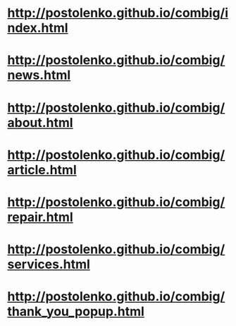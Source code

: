 # http://postolenko.github.io/combig/index.html
# http://postolenko.github.io/combig/news.html
# http://postolenko.github.io/combig/about.html
# http://postolenko.github.io/combig/article.html
# http://postolenko.github.io/combig/repair.html
# http://postolenko.github.io/combig/services.html
# http://postolenko.github.io/combig/thank_you_popup.html
